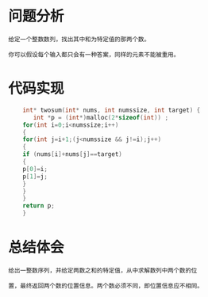 # 问题分析 #
    给定一个整数数列，找出其中和为特定值的那两个数。
    
    你可以假设每个输入都只会有一种答案，同样的元素不能被重用。
# 代码实现 #
```C
    int* twosum(int* nums, int numssize, int target) {
       int *p = (int*)malloc(2*sizeof(int)) ;
    for(int i=0;i<numssize;i++)
    {
    for(int j=i+1;(j<numssize && j!=i);j++)
    {
    if (nums[i]+nums[j]==target)
    {
    p[0]=i;
    p[1]=j;
    }
    }
    }
    return p;
    }
```
# 总结体会 #
    给出一整数序列，并给定两数之和的特定值，从中求解数列中两个数的位

    置，最终返回两个数的位置信息。两个数必须不同，即位置信息应不相同。

